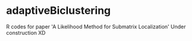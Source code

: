 # adaptiveBiclustering
R codes for paper 'A Likelihood Method for Submatrix Localization'
Under construction XD
